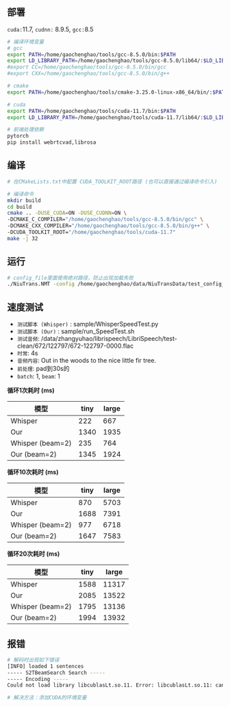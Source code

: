 ## 部署

`cuda:`11.7,
`cudnn:` 8.9.5,
`gcc:`8.5

```sh
# 编译环境变量
# gcc                                                                                   
export PATH=/home/gaochenghao/tools/gcc-8.5.0/bin:$PATH                                 
export LD_LIBRARY_PATH=/home/gaochenghao/tools/gcc-8.5.0/lib64/:$LD_LIBRARY_PATH        
#export CC=/home/gaochenghao/tools/gcc-8.5.0/bin/gcc
#export CXX=/home/gaochenghao/tools/gcc-8.5.0/bin/g++ 

# cmake
export PATH=/home/gaochenghao/tools/cmake-3.25.0-linux-x86_64/bin/:$PATH   

# cuda                                                                                  
export PATH=/home/gaochenghao/tools/cuda-11.7/bin:$PATH                                 
export LD_LIBRARY_PATH=/home/gaochenghao/tools/cuda-11.7/lib64/:$LD_LIBRARY_PATH

```

```sh
# 前端处理依赖
pytorch
pip install webrtcvad,librosa

```

## 编译

```sh
# 在CMakeLists.txt中配置 CUDA_TOOLKIT_ROOT路径 (也可以直接通过编译命令引入)

# 编译命令
mkdir build
cd build
cmake .. -DUSE_CUDA=ON -DUSE_CUDNN=ON \
-DCMAKE_C_COMPILER="/home/gaochenghao/tools/gcc-8.5.0/bin/gcc" \
-DCMAKE_CXX_COMPILER="/home/gaochenghao/tools/gcc-8.5.0/bin/g++" \
-DCUDA_TOOLKIT_ROOT="/home/gaochenghao/tools/cuda-11.7"
make -j 32
```

## 运行

``` sh
# config_file里面使用绝对路径，防止出现加载失败
./NiuTrans.NMT -config /home/gaochenghao/data/NiuTransData/test_config_file.txt
```

## 速度测试

- `测试脚本 (Whisper)` : sample/WhisperSpeedTest.py
- `测试脚本 (Our)` : sample/run_SpeedTest.sh
- `测试音频`: /data/zhangyuhao/librispeech/LibriSpeech/test-clean/672/122797/672-122797-0000.flac
- `时常`: 4s
- `音频内容`: Out in the woods to the nice little fir tree.
- `前处理`: pad到30s的
- `batch`: 1, `beam`: 1

**循环1次耗时 (ms)**

| 模型               | tiny | large |
|------------------|------|-------|
| Whisper          | 222  | 667   |
| Our              | 1340 | 1935  |
| Whisper (beam=2) | 235  | 764   |
| Our (beam=2)     | 1345 | 1924  |

**循环10次耗时 (ms)**

| 模型               | tiny | large |
|------------------|------|-------|
| Whisper          | 870  | 5703  |
| Our              | 1688 | 7391  |
| Whisper (beam=2) | 977  | 6718  |
| Our (beam=2)     | 1647 | 7583  |

**循环20次耗时 (ms)**

| 模型               | tiny | large |
|------------------|------|-------|
| Whisper          | 1588 | 11317 |
| Our              | 2085 | 13522 |
| Whisper (beam=2) | 1795 | 13136 |
| Our (beam=2)     | 1994 | 13932 |

## 报错

```sh
# 解码时出现如下错误
[INFO] loaded 1 sentences
----- S2TBeamSearch Search -----
----- Encoding -----
Could not load library libcublasLt.so.11. Error: libcublasLt.so.11: cannot open shared object file: No such file or directory

# 解决方法：添加CUDA的环境变量

```
